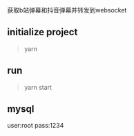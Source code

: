 获取b站弹幕和抖音弹幕并转发到websocket

## initialize project
> yarn

## run
>yarn start

## mysql
user:root
pass:1234
